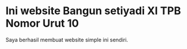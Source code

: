 <!DOCTYPE html>

<html>

 <head>

 <meta charset=”utf-8”>
<title>bangun-XITPB-10</title>
</head>
<body>
<h1> Ini website Bangun setiyadi XI TPB Nomor Urut 10</h1>
<p> Saya berhasil membuat website simple ini sendiri. </p>
</body>
</html>
